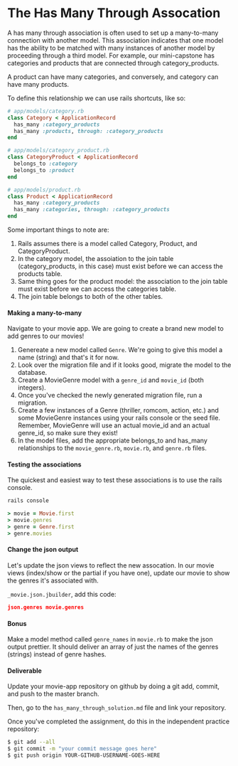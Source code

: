 # The Has Many Through Assocation

A has many through association is often used to set up a many-to-many connection with another model. This association indicates that one model has the ability to be matched with many instances of another model by proceeding through a third model. For example, our mini-capstone has categories and products that are connected through category_products.  

A product can have many categories, and conversely, and category can have many products. 

To define this relationship we can use rails shortcuts, like so: 

```ruby
# app/models/category.rb
class Category < ApplicationRecord
  has_many :category_products
  has_many :products, through: :category_products
end
```

```ruby
# app/models/category_product.rb
class CategoryProduct < ApplicationRecord
  belongs_to :category
  belongs_to :product
end
```

```ruby
# app/models/product.rb
class Product < ApplicationRecord
  has_many :category_products
  has_many :categories, through: :category_products
end
```

Some important things to note are:
1. Rails assumes there is a model called Category, Product, and CategoryProduct.
2. In the category model, the assoiation to the join table (category_products, in this case) must exist before we can access the products table. 
3. Same thing goes for the product model: the association to the join table must exist before we can access the categories table. 
4. The join table belongs to both of the other tables. 


#### Making a many-to-many

Navigate to your movie app. We are going to create a brand new model to add genres to our movies! 

1. Genereate a new model called `Genre`. We're going to give this model a name (string) and that's it for now.
2. Look over the migration file and if it looks good, migrate the model to the database. 
3. Create a MovieGenre model with a `genre_id` and `movie_id` (both integers).
4. Once you've checked the newly generated migration file, run a migration. 
5. Create a few instances of a Genre (thriller, romcom, action, etc.) and some MovieGenre instances using your rails console or the seed file. Remember, MovieGenre will use an actual movie_id and an actual genre_id, so make sure they exist!
6. In the model files, add the appropriate belongs_to and has_many relationships to the `movie_genre.rb`, `movie.rb`, and `genre.rb` files. 


#### Testing the associations

The quickest and easiest way to test these associations is to use the rails console.

```bash
rails console 
```
```ruby
> movie = Movie.first
> movie.genres
> genre = Genre.first
> genre.movies
```

#### Change the json output

Let's update the json views to reflect the new assocation. In our movie views (index/show or the partial if you have one), update our movie to show the genres it's associated with. 

`_movie.json.jbuilder`, add this code:
```json
json.genres movie.genres
```

#### Bonus

Make a model method called `genre_names` in `movie.rb` to make the json output prettier. It should deliver an array of just the names of the genres (strings) instead of genre hashes. 


#### Deliverable
Update your movie-app repository on github by doing a git add, commit, and push to the master branch.

Then, go to the `has_many_through_solution.md` file and link your repository. 

Once you've completed the assignment, do this in the independent practice repository:

```bash
$ git add --all
$ git commit -m "your commit message goes here"
$ git push origin YOUR-GITHUB-USERNAME-GOES-HERE
```
